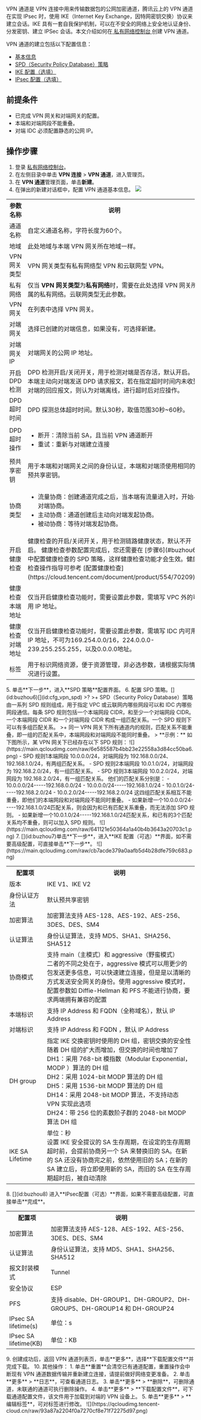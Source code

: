 VPN 通道是 VPN 连接中用来传输数据包的公网加密通道，腾讯云上的 VPN 通道在实现 IPsec 时，使用 IKE（Internet Key Exchange，因特网密钥交换）协议来建立会话。IKE 具有一套自我保护机制，可以在不安全的网络上安全地认证身份、分发密钥、建立 IPSec 会话。本文介绍如何在[ 私有网络控制台 ](https://console.cloud.tencent.com/vpc/vpnConn?rid=25)创建 VPN 通道。

VPN 通道的建立包括以下配置信息：
+ [基本信息](#buzhou4)
+ [SPD（Security Policy Database）策略](#buzhou6)
+ [IKE 配置（选填）](#buzhou7)
+ [IPsec 配置（选填）](#buzhou8)

## 前提条件
+ 已完成 VPN 网关和对端网关的配置。
+ 本端和对端网段不能重叠。
+ 对端 IDC 必须配置静态的公网 IP。




## 操作步骤
1. 登录 [私有网络控制台](https://console.cloud.tencent.com/vpc/vpc?rid=1)。
2. 在左侧目录中单击 **VPN 连接** > **VPN 通道**，进入管理页。
3. 在 **VPN 通道**管理页面，单击**新建**。
4. 在弹出的新建对话框中，配置 VPN 通道基本信息。[](id:buzhou4)
	![](https://qcloudimg.tencent-cloud.cn/raw/c4a90231853ee52b0eed6642b22b8ef1.png)
<table>
<tr>
<th>参数名称</th>
<th>说明</th>
</tr>
<tr>
<td>通道名称</td>
<td>自定义通道名称，字符长度为60个。</td>
</tr>
<tr>
<td>地域</td>
<td>此处地域与本端 VPN 网关所在地域一样。</td>
</tr>
<tr>
<td>VPN 网关类型</td>
<td>VPN 网关类型有私有网络型 VPN 和云联网型 VPN。</td>
</tr>
<tr>
<td>私有网络</td>
<td>仅当 <b>VPN 网关类型</b>为<b>私有网络</b>时，需要在此处选择 VPN 网关所属的私有网络。云联网类型无此参数。</td>
</tr>
<tr>
<td>VPN 网关</td>
<td>在列表中选择 VPN 网关。</td>
</tr>
<tr>
<td>对端网关</td>
<td>选择已创建的对端信息，如果没有，可选择新建。</td>
</tr>
<tr>
<td>对端网关 IP</td>
<td>对端网关的公网 IP 地址。</td>
</tr>
<tr>
<td>开启 DPD 检测</td>
<td>DPD 检测开启/关闭开关，用于检测对端是否存活，默认开启。</br>本端主动向对端发送 DPD 请求报文，若在指定超时时间内未收到对端的回应报文，则认为对端离线，进行超时后对应操作。</td>
</tr>
<tr>
<td>DPD 超时时间</td>
<td>DPD 探测总体超时时间。默认30秒，取值范围30秒~60秒。</td>
</tr>
<tr>
<td>DPD 超时操作</td>
<td><ul><li>断开：清除当前 SA，且当前 VPN 通道断开</li><li>重试：重新与对端建立连接</li></ul></td>
</tr>
<tr>
<td>预共享密钥</td>
<td>用于本端和对端网关之间的身份认证，本端和对端须使用相同的预共享密钥。</td>
</tr>
<tr>
<td>协商类型</td>
<td><ul><li>流量协商：创建通道完成之后，当本端有流量进入时，开始与对端协商。</li><li>主动协商：通道创建后主动向对端发起协商。</li><li>被动协商：等待对端发起协商。</li></ul></td>
</tr>
<tr>
<td>开启健康检查</td>
<td>健康检查的开启/关闭开关，用于检测链路健康状态，默认不开启。
<dx-alert infotype="explain" title="">
健康检查参数配置完成后，您还需要在 [步骤6](#buzhou6) 中配置健康检查的 SPD 策略，这样健康检查功能才会生效。健康检查操作指导可参考 [配置健康检查](https://cloud.tencent.com/document/product/554/70209)。
</dx-alert>
</td>
</tr>
<tr>
<td>健康检查本端地址</td>
<td>仅当开启健康检查功能时，需要设置此参数，需填写 VPC 外的可用 IP 地址。</td>
</tr>
<tr>
<td>健康检查对端地址</td>
<td>仅当开启健康检查功能时，需要设置此参数，需填写 IDC 内可用 IP 地址，不可为169.254.0.0/16，224.0.0.0-239.255.255.255，以及0.0.0.0地址。</td>
</tr>
<tr>
<td>标签</td>
<td>用于标识网络资源，便于资源管理，非必选参数，请根据实际情况进行设置。</td>
</tr>
</table>
5. 单击**下一步**，进入**SPD 策略**配置界面。
6. 配置 SPD 策略。[](id:buzhou6)[](id:cfg_vpn_spd)
>?
>+ SPD（Security Policy Database）策略由一系列 SPD 规则组成，用于指定 VPC 或云联网内哪些网段可以和 IDC 内哪些网段通信。每条 SPD 规则包括一个本端网段 CIDR，和至少一个对端网段 CIDR。一个本端网段 CIDR 和一个对端网段 CIDR 构成一组匹配关系。一个 SPD 规则下可以有多组匹配关系。
>+ 同一 VPN 网关下所有通道内的规则，匹配关系不能重叠，即一组的匹配关系中，本端网段和对端网段不能同时重叠。
>
**示例：**
如下图所示，某 VPN 网关下已经存在以下 SPD 规则：
![](https://main.qcloudimg.com/raw/6e585587b4bb23e22558a3d84cc50ba6.png)
 - SPD 规则1本端网段 10.0.0.0/24，对端网段为 192.168.0.0/24、192.168.1.0/24，有两组匹配关系。
 - SPD 规则2本端网段 10.0.1.0/24，对端网段为 192.168.2.0/24，有一组匹配关系。
 - SPD 规则3本端网段 10.0.2.0/24，对端网段为 192.168.2.0/24，有一组匹配关系。
 他们的匹配关系分别是：
 - 10.0.0.0/24-----192.168.0.0/24
 - 10.0.0.0/24-----192.168.1.0/24
 - 10.0.1.0/24-----192.168.2.0/24
 - 10.0.2.0/24-----192.168.2.0/24
这四组匹配关系相互不能重叠，即他们的本端网段和对端网段不能同时重叠。
 - 如果新增一个10.0.0.0/24-----192.168.1.0/24匹配关系，则会因为和已有匹配关系重叠，而无法添加 SPD 规则。
 - 如果新增一个10.0.1.0/24-----192.168.1.0/24匹配关系，和已有的3个匹配关系均不重叠，则可以加入 SPD 规则。
![](https://main.qcloudimg.com/raw/641121e50364a1a40b4b3643a20703c1.png)
7. [](id:buzhou7)单击**下一步**，进入**IKE 配置（可选）**界面，如不需要高级配置，可直接单击**下一步**。
 ![](https://main.qcloudimg.com/raw/cb7acde379a0aafb5d4b28dfe759c683.png)
<table>
<tr>
<th width="20%">配置项</th>
<th>说明</th>
</tr>
<tr>
<td>版本</td>
<td>IKE V1、IKE V2</td>
</tr>
<tr>
<td>身份认证方法</td>
<td>默认预共享密钥</td>
</tr>
<tr>
<td>加密算法</td>
<td>加密算法支持 AES-128、AES-192、AES-256、3DES、DES、SM4</td>
</tr>
<tr>
<td>认证算法</td>
<td>身份认证算法，支持 MD5、SHA1、SHA256、SHA512</td>
</tr>
<tr>
<td>协商模式</td>
<td>支持 main（主模式）和 aggressive（野蛮模式）<br/>二者的不同之处在于，aggressive 模式可以用更少的包发送更多信息，可以快速建立连接，但是是以清晰的方式发送安全网关的身份。使用 aggressive 模式时，配置参数如 Diffie-Hellman 和 PFS 不能进行协商，要求两端拥有兼容的配置</td>
</tr>
<tr>
<td>本端标识</td>
<td>支持 IP Address 和 FQDN（全称域名），默认 IP Address</td>
</tr>
<tr>
<td>对端标识</td>
<td>支持 IP Address 和 FQDN ，默认 IP Address</td>
</tr>
<tr>
<td>DH group</td>
<td>指定 IKE 交换密钥时使用的 DH 组，密钥交换的安全性随着 DH 组的扩大而增加，但交换的时间也增加了<br/>DH1：采用 768-bit 模指数（Modular Exponential，MODP ）算法的 DH 组<br/> DH2：采用 1024-bit MODP 算法的 DH 组<br/> DH5：采用 1536-bit MODP 算法的 DH 组<br/>DH14：采用 2048-bit MODP 算法，不支持动态 VPN 实现此选项<br/>DH24：带 256 位的素数阶子群的 2048-bit MODP 算法 DH 组</td>
</tr>
<tr>
<td>IKE SA Lifetime</td>
<td>单位：秒<br/>设置 IKE 安全提议的 SA 生存周期，在设定的生存周期超时前，会提前协商另一个 SA 来替换旧的 SA。在新的 SA 还没有协商完之前，依然使用旧的 SA；在新的 SA 建立后，将立即使用新的 SA，而旧的 SA 在生存周期超时后，被自动清除</td>
</tr>
</table>
8. [](id:buzhou8) 进入**IPsec配置（可选）**界面，如果不需要高级配置，可直接单击**完成**。
<table>
<tr>
<th width="22%">配置项</th>
<th>说明</th>
</tr>
<tr>
<td>加密算法</td>
<td>加密算法支持 AES-128、AES-192、AES-256、3DES、DES、SM4</td>
</tr>
<tr>
<td>认证算法</td>
<td>身份认证算法，支持 MD5、SHA1、SHA256、SHA512</td>
</tr>
<tr>
<td>报文封装模式</td>
<td>Tunnel</td>
</tr>
<tr>
<td>安全协议</td>
<td>ESP</td>
</tr>
<tr>
<td>PFS</td>
<td>支持 disable、DH-GROUP1、DH-GROUP2、DH-GROUP5、DH-GROUP14 和 DH-GROUP24</td>
</tr>
<tr>
<td>IPsec SA lifetime(s)</td>
<td>单位：s</td>
</tr>
<tr>
<td>IPsec SA lifetime(KB)</td>
<td>单位：KB</td>
</tr>
</table>
9. 创建成功后，返回 VPN 通道列表页，单击**更多**，选择**下载配置文件**并完成下载。
10. 其他操作：
     1. 单击**重置**会清空已有通道配置，重置操作会中断现有 VPN 通道数据传输并重新建立连接，请提前做好网络变更准备。
     2. 单击**更多** > **日志**，可查看通道日志。
     3. 单击**更多** > **删除**，可删除通道，未联通的通道可执行删除操作。
     4. 单击**更多** > **下载配置文件**，可下载通道配置文件，该文件用于加载到对端的 VPN 设备上。
     5. 单击**更多** > **编辑标签**，可对标签进行修改。
![](https://qcloudimg.tencent-cloud.cn/raw/93a87a2204f0a7270cf8e71f72275d97.png)
	 
